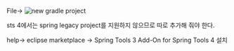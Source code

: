 
File->
![new gradle project](/assets/images/spingMVC1.PNG)


sts 4에서는 spring legacy project를 지원하지 않으므로 따로 추가해 줘야 한다.

help-> eclipse marketplace -> Spring Tools 3 Add-On for Spring Tools 4 설치

